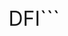 <!DOCTYPE html>
<html lang="en">
<head>
    <meta charset="UTF-8">
    <meta name="viewport" content="width=device-width, initial-scale=1.0">
    <title>DFI</title>
    <style>
        body { display: flex; justify-content: center; align-items: center; height: 100vh; margin: 0; font-size: 2em; }
    </style>
</head>
<body>
    <div>DFI</div>
</body>
</html>
```​​​​​​​​​​​​​​​​​​​​​​​​​​​​​​​​​​​​​​​​​​​​​​​​​​
